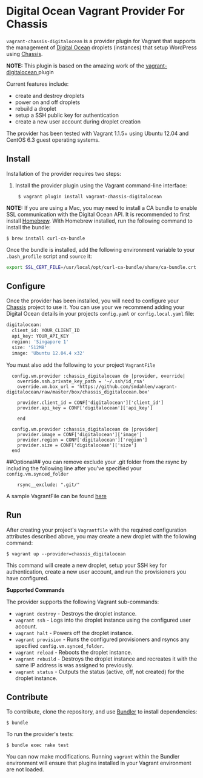 Digital Ocean Vagrant Provider For Chassis
==========================================
`vagrant-chassis-digitalocean` is a provider plugin for Vagrant that supports the
management of [Digital Ocean](https://www.digitalocean.com/) droplets
(instances) that setup WordPress using [Chassis](https://github.com/Chassis/Chassis/).

**NOTE:** This plugin is based on the amazing work of the [vagrant-digitalocean
](https://github.com/smdahlen/vagrant-digitalocean) plugin

Current features include:
- create and destroy droplets
- power on and off droplets
- rebuild a droplet
- setup a SSH public key for authentication
- create a new user account during droplet creation

The provider has been tested with Vagrant 1.1.5+ using Ubuntu 12.04 and
CentOS 6.3 guest operating systems.

Install
-------
Installation of the provider requires two steps:

1. Install the provider plugin using the Vagrant command-line interface:

        $ vagrant plugin install vagrant-chassis-digitalocean


**NOTE:** If you are using a Mac, you may need to install a CA bundle to enable SSL
communication with the Digital Ocean API. It is recommended to first install
[Homebrew](http://mxcl.github.io/homebrew/). With Homebrew installed, run
the following command to install the bundle:

    $ brew install curl-ca-bundle

Once the bundle is installed, add the following environment variable to your
`.bash_profile` script and `source` it:

```bash
export SSL_CERT_FILE=/usr/local/opt/curl-ca-bundle/share/ca-bundle.crt
```

Configure
---------
Once the provider has been installed, you will need to configure your [Chassis](https://github.com/Chassis/Chassis/) project
to use it. You can use your we recommend adding your Digital Ocean details in your projects `config.yaml` or `config.local.yaml` file:
```bash
digitalocean:
  client_id: YOUR_CLIENT_ID
  api_key: YOUR_API_KEY
  region: 'Singapore 1'
  size: '512MB'
  image: 'Ubuntu 12.04.4 x32'
```

You must also add the following to your project `VagrantFile`
```
  config.vm.provider :chassis_digitalocean do |provider, override|
    override.ssh.private_key_path = '~/.ssh/id_rsa'
    override.vm.box_url = 'https://github.com/smdahlen/vagrant-digitalocean/raw/master/box/chassis_digitalocean.box'

    provider.client_id = CONF['digitalocean']['client_id']
    provider.api_key = CONF['digitalocean']['api_key']

    end

  config.vm.provider :chassis_digitalocean do |provider|
    provider.image = CONF['digitalocean']['image']
    provider.region = CONF['digitalocean']['region']
    provider.size = CONF['digitalocean']['size']
  end
```

##Optional## you can remove exclude your .git folder from the rsync by including the following line after you've specified your
`config.vm.synced_folder`

```
    rsync__exclude: ".git/"
```

A sample VagrantFile can be found [here](https://gist.github.com/tareiking/b0bf8d93fdb3bdfb5911)

Run
---
After creating your project's `Vagrantfile` with the required configuration
attributes described above, you may create a new droplet with the following
command:

    $ vagrant up --provider=chassis_digitalocean

This command will create a new droplet, setup your SSH key for authentication,
create a new user account, and run the provisioners you have configured.

**Supported Commands**

The provider supports the following Vagrant sub-commands:
- `vagrant destroy` - Destroys the droplet instance.
- `vagrant ssh` - Logs into the droplet instance using the configured user
  account.
- `vagrant halt` - Powers off the droplet instance.
- `vagrant provision` - Runs the configured provisioners and rsyncs any
  specified `config.vm.synced_folder`.
- `vagrant reload` - Reboots the droplet instance.
- `vagrant rebuild` - Destroys the droplet instance and recreates it with the
  same IP address is was assigned to previously.
- `vagrant status` - Outputs the status (active, off, not created) for the
  droplet instance.

Contribute
----------
To contribute, clone the repository, and use [Bundler](http://gembundler.com)
to install dependencies:

    $ bundle

To run the provider's tests:

    $ bundle exec rake test

You can now make modifications. Running `vagrant` within the Bundler
environment will ensure that plugins installed in your Vagrant
environment are not loaded.
